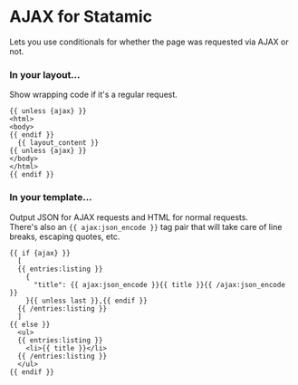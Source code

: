 # AJAX for Statamic

Lets you use conditionals for whether the page was requested via AJAX or not.

### In your layout...  
Show wrapping code if it's a regular request.

    {{ unless {ajax} }}
    <html>
    <body>
    {{ endif }}
      {{ layout_content }}
    {{ unless {ajax} }}
    </body>
    </html>
    {{ endif }}

### In your template...
Output JSON for AJAX requests and HTML for normal requests.  
There's also an `{{ ajax:json_encode }}` tag pair that will take care of line breaks, escaping quotes, etc.

    {{ if {ajax} }}
      [
      {{ entries:listing }}
        {
          "title": {{ ajax:json_encode }}{{ title }}{{ /ajax:json_encode }}
        }{{ unless last }},{{ endif }}
      {{ /entries:listing }}
      ]
    {{ else }}
      <ul>
	  {{ entries:listing }}
	    <li>{{ title }}</li>
	  {{ /entries:listing }}
	  </ul>
    {{ endif }}